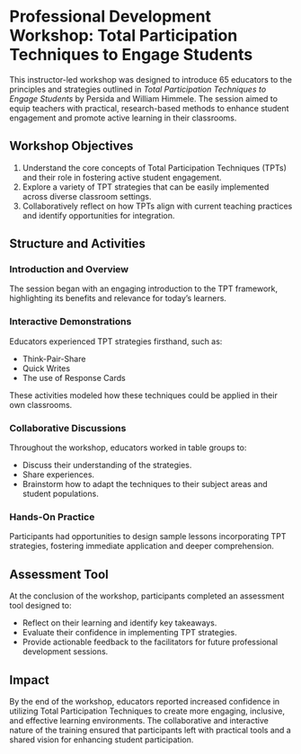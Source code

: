 # Professional Development Workshop: Total Participation Techniques to Engage Students

This instructor-led workshop was designed to introduce 65 educators to the principles and strategies outlined in *Total Participation Techniques to Engage Students* by Persida and William Himmele. The session aimed to equip teachers with practical, research-based methods to enhance student engagement and promote active learning in their classrooms.

## Workshop Objectives
1. Understand the core concepts of Total Participation Techniques (TPTs) and their role in fostering active student engagement.
2. Explore a variety of TPT strategies that can be easily implemented across diverse classroom settings.
3. Collaboratively reflect on how TPTs align with current teaching practices and identify opportunities for integration.

## Structure and Activities

### Introduction and Overview
The session began with an engaging introduction to the TPT framework, highlighting its benefits and relevance for today’s learners.

### Interactive Demonstrations
Educators experienced TPT strategies firsthand, such as:
- Think-Pair-Share
- Quick Writes
- The use of Response Cards  

These activities modeled how these techniques could be applied in their own classrooms.

### Collaborative Discussions
Throughout the workshop, educators worked in table groups to:
- Discuss their understanding of the strategies.
- Share experiences.
- Brainstorm how to adapt the techniques to their subject areas and student populations.

### Hands-On Practice
Participants had opportunities to design sample lessons incorporating TPT strategies, fostering immediate application and deeper comprehension.

## Assessment Tool
At the conclusion of the workshop, participants completed an assessment tool designed to:
- Reflect on their learning and identify key takeaways.
- Evaluate their confidence in implementing TPT strategies.
- Provide actionable feedback to the facilitators for future professional development sessions.

## Impact
By the end of the workshop, educators reported increased confidence in utilizing Total Participation Techniques to create more engaging, inclusive, and effective learning environments. The collaborative and interactive nature of the training ensured that participants left with practical tools and a shared vision for enhancing student participation.
